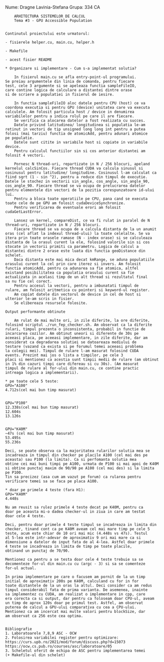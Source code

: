 Nume: Dragne Lavinia-Stefana
Grupa: 334 CA

		ARHITECTURA SISTEMELOR DE CALCUL
		Tema #3 - GPU Accessible Population


	Continutul proiectului este urmatorul:
	
	- fisierele helper.cu, main.cu, helper.h

	- Makefile
	
	- acest fisier README

	* Organizare si implementare - Cum s-a implementat solutia?

        In fisierul main.cu se afla entry-point-ul programului. 
    Se preiau argumentele din linia de comanda, pentru fiecare
    test, cele 3 argumente si se apeleaza functia sampleFileIO,
    care contine logica de calculare a distantei dintre orase
    si de scriere a populatiei in fisierul de iesire.

        In functia sampleFileIO aloc datele pentru CPU (host) ce va
    coordona executia si pentru GPU (device) unitatea care va executa
    calculele. Am folosit particula host / device in denumirea 
    variabilelor pentru a indica rolul pe care il are fiecare.
        Se verifica ca alocarea datelor a fost realizata cu succes.
        Datele privind latitudinea/ longitudinea si populatia le-am
    retinut in vectori de tip unsigned long long int pentru a putea 
    folosi (mai tarziu) functia de atomicAdd, pentru adunari atomice
    pe populatie.
        Datele sunt citite in variabile host si copiate in variabile
    device.
        Pentru calculul functiilor sin si cos anterior distantei am
    folosit 4 vectori.

        Pornesc N thread-uri, repartizate in N / 256 blocuri, apeland
    kernelul calcSinCos. Fiecare thread CUDA va calcula sinusul si 
    cosinusul pentru latitudine/ longitudine. Cosinusul l-am calculat ca
    fiind sqrt (1 - sin ^2), pentru a reduce din timpul de executie. 
    Datele le stochez in vectorii sin_angle, cos_angle, sin_angle_90, 
    cos_angle_90. Fiecare thread se va ocupa de prelucrarea datelor 
    pentru elementele din vectori de la pozitia corespunzatoare id-ului 
    lui.
        Pentru a bloca toate operatiile pe CPU, pana cand se executa
    toate cele de pe GPU am folosit cudaDeviceSynchronize.
        Pentru verificarea de eventuale erori am folosit
    cudaGetLastError.

        Lansez un kernel, compareDist, ce va fi rulat in paralel de N
    thread-uri, repartizate in N / 256 blocuri.
        Fiecare thread se va ocupa de a calcula distanta de la un anumit
    oras (cel aflat la indexul thread-ului) la toate celelalte. Se va 
    itera prin toate orasele ramase (N - index orase) si se calculeaza
    distanta de la orasul curent la ele, folosind valorile sin si cos
    stocate in vectorii primiti ca parametru. Logica de calcul a 
    distantei dintre 2 orase este luata din functia geoDistance din 
    schelet.
        Daca distanta este mai mica decat kmRange, se aduna populatiile
    orasului curent la cel prin care iterez si invers. Am folosit
    functia atomicAdd, pentru ca adunarea sa fie atomica, altfel 
    existand posibilitatea ca populatia orasului curent sa fie 
    actualizata in acelasi timp de un alt thread si rezultatul final
    sa nu fie cel corect.
        Pentru accesul la vectori, pentru a imbunatati timpul de 
    rulare, am folosit aritmetica cu pointeri si keyword-ul register.
        Am copiat datele din vectorul de device in cel de host si
    ulterior le-am scris in fisier.
        Se elibereaza resursele folosite.

    Output performante obtinute

        Am rulat de mai multe ori, in zile diferite, la ore diferite, 
    folosind scriptul ./run_fep_checker.sh. Am observat ca la diferite
    rulari, timpul prezenta o inconsistenta, probabil in functie de
    incarcarea cozilor. Am obtinut uneori si diferente de 30s pe 
    aceeasi placa, pe aceeasi implementare, in zile diferite, dar am 
    considerat ca degradarea solutiei se datoareaza mediului de 
    testare (vazand ca exista si pe forumul temei aceeasi problema
    la colegii mei). Timpul de rulare l-am masurat folosind CUDA 
    events. Prezint mai jos o lista a timpilor, pe cele 3
    placi si mentionez ca acestia sunt timpii medii de rulare (am obtinut
    in 1% din cazuri timpi care difereau si cu 30s). (Am masurat 
    timpul de rulare al for-ului din main.cu, ce contine practic
    intreaga logica a implementarii).

    * pe toate cele 5 teste:
    GPU="A100"
    4.712s(cel mai bun timp masurat)

    
    GPU="P100"
    12.338s(cel mai bun timp masurat)
    12.604s
    13.126s


    GPU="K40M"
    ~47s (cel mai bun timp masurat)
    53.495s
    55.236s

    Deci, se poate observa ca la majoritatea rularilor solutia mea se 
    incadreaza in timpul din checker pe placile A100 (cel mai des pe 
    aceasta) sau P100 (la limita). Ca si perfomanta solutia mea
    obtine cei mai buni timpi pe A100, urmata de P100 si mai apoi de K40M
    si obtine punctaj maxim de 90/90 pe A100 (cel mai des) si la limita
    pe P100.
    Tin sa precizez (asa cum am vazut pe forum) ca rularea pentru 
    verificare temei sa se faca pe placa A100.

    * doar pe primele 4 teste (fara H1):
    GPU="K40M"
    4.448s

    Nu am reusit sa rulez primele 4 teste decat pe K40M, pentru ca
    doar pe aceasta mi-o dadea checker-ul in ziua in care am testat
    doar cele 4 teste.

    Deci, pentru doar primele 4 teste timpul se incadreaza in limita din
    checker, tinand cont ca pe K40M aveam cel mai mare timp pe cele 5 
    teste, acum este chiar de 10 ori mai mic (4.448s vs 47s). Testul
    al 5-lea este intr-adevar de aproximativ 9 ori mai mare ca si
    dimensiune a datelor de input fata de al 4-lea. Astfel doar primele
    4 teste se incadreaza in limita de timp pe toate placile,
    obtinand un punctaj de 70/90.

    Mentionez ca pentru a se testa doar cele 4 teste trebuie sa se 
    decomenteze for-ul din main.cu cu (argc - 3) si sa se comenteze
    for-ul actual.

    In prima implementare pe care o facusem am pornit de la un timp
    initial de aproximativ 200s pe K40M, calculand cu for in for
    toate distantele de la un oras la altul. Deci consider ca am redus
    timpul considerabil fata de prima varianta. De asemenea, inainte
    sa implementez cu CUDA, am realizat o implementare in cpp, care
    era corecta ca si output, dar pentru ca foloseam doar CPU-ul, aveam
    un timp de aprox 120s doar pe primul test. Astfel, am observat
    puterea de calcul a GPU-ului comparativa cu cea a CPU-ului.
    Mentionez ca am incercat mai multe valori pentru blockSize, dar
    am observat ca 256 este cea optima.


    Bibliografie
    1. Laboratoarele 7,8,9 ASC - OCW
    2. Folosirea variabilei register pentru optimizare: 
    https://curs.upb.ro/2021/mod/forum/discuss.php?d=15073
    https://ocw.cs.pub.ro/courses/asc/laboratoare/05
    3. Scheletul oferit de echipa de ASC pentru implementarea temei
    (+ Makefile-ul din schelet)
    







    
